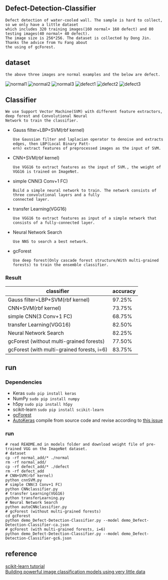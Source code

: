 ## Defect-Detection-Classifier
    Defect detection of water-cooled wall. The sample is hard to collect, so we only have a little dataset 
    which includes 320 training images(160 normal+ 160 defect) and 80 testing images(40 normal+ 40 defect). 
    The image size is 256*256. The dataset is collected by Dong Jin. Thanks the advice from Yu Fang about 
    the using of gcForest.
## dataset 
    the above three images are normal examples and the below are defect.
![normal1](https://github.com/marooncn/Defect-Detection-Classifier/blob/master/data/train/normal/2.jpg)
![normal2](https://github.com/marooncn/Defect-Detection-Classifier/blob/master/data/train/normal/3.jpg)
![normal3](https://github.com/marooncn/Defect-Detection-Classifier/blob/master/data/train/normal/4.jpg)
![defect1](https://github.com/marooncn/Defect-Detection-Classifier/blob/master/data/train/defect/2.jpg)
![defect2](https://github.com/marooncn/Defect-Detection-Classifier/blob/master/data/train/defect/3.jpg)
![defect3](https://github.com/marooncn/Defect-Detection-Classifier/blob/master/data/train/defect/4.jpg)
## Classifier
    We use Support Vector Machine(SVM) with different feature extractors, deep forest and Convolutional Neural 
    Network to train the classifier.
* Gauss filter+LBP+SVM(rbf kernel)
        
      Use Gaussian filter and laplacian operator to denoise and extracts edges, then LBP(Local Binary Patt-
      ern) extract features of preprocessed images as the input of SVM.
* CNN+SVM(rbf kernel)
        
      Use VGG16 to extract features as the input of SVM., the weight of VGG16 is trained on ImageNet.
* simple CNN(3 Conv+1 FC)

      Build a simple neural network to train. The network consists of three convolutional layers and a fully
      connected layer.
* transfer Learning(VGG16)
    
      Use VGG16 to extract features as input of a simple network that consists of a fully-connected layer.
* Neural Network Search
    
      Use NNS to search a best network.
* gcForest
    
      Use deep forest(Only cascade forest structure/With multi-grained forests) to train the ensemble classifier. 
### Result
 
|                classifier                  |   accuracy   | 
|--------------------------------------------|--------------|
|      Gauss filter+LBP+SVM(rbf kernel)      |    97.25%    | 
|            CNN+SVM(rbf kernel)             |    73.75%    | 
|          simple CNN(3 Conv+1 FC)           |    68.75%    | 
|         transfer Learning(VGG16)           |    82.50%    |
|          Neural Network Search             |    82.25%    |
|  gcForest (without multi-grained forests)  |    77.50%    |
| gcForest (with multi-grained forests, i=6) |    83.75%    |

## run
### Dependencies ###
* Keras `sudo pip install keras`
* NumPy `sudo pip install numpy`
* h5py `sudo pip install h5py`
* scikit-learn `sudo pip install scikit-learn`
* [gcForest](https://github.com/kingfengji/gcForest)
* [AutoKeras](https://github.com/jhfjhfj1/autokeras)
compile from source code and revise according to [this issue](https://github.com/jhfjhfj1/autokeras/issues/144)
### run ###
~~~
# read README.md in models folder and download weight file of pre-trained VGG on the ImageNet dataset.
# dataset
cp -rf normal_add/* ./normal
rm -rf normal_add/
cp -rf defect_add/* ./defect
rm -rf defect_add
# CNN+SVM(rbf kernel)
python cnnSVM.py
# simple CNN(3 Conv+1 FC)
python CNNclassifier.py
# transfer Learning(VGG16)
python transferLearning.py
# Neural Network Search 
python autoCNNclassifier.py
# gcForest (without multi-grained forests) 
cd gcForest
python demo_Defect-Detection-Classifier.py --model demo_Defect-Detection-Classifier-ca.json
# gcForest (with multi-grained forests, i=6) 
python demo_Defect-Detection-Classifier.py --model demo_Defect-Detection-Classifier-gc6.json
~~~
## reference
[scikit-learn tutorial](http://scikit-learn.org/dev/modules/generated/sklearn.svm.SVC.html) </br>
[Building powerful image classification models using very little data](https://blog.keras.io/building-powerful-image-classification-models-using-very-little-data.html)

